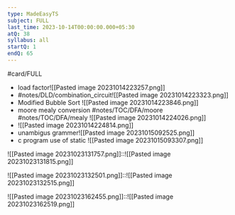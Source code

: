 ```yaml
---
type: MadeEasyTS
subject: FULL
last_time: 2023-10-14T00:00:00.000+05:30
atQ: 38
syllabus: all
startQ: 1
endQ: 65
---
```

#card/FULL

- load factor![[Pasted image 20231014223257.png]]
- #notes/DLD/combination_circuit![[Pasted image 20231014223323.png]]
- Modified Bubble Sort ![[Pasted image 20231014223846.png]]
- moore mealy conversion #notes/TOC/DFA/moore #notes/TOC/DFA/mealy  ![[Pasted image 20231014224026.png]]
- ![[Pasted image 20231014224814.png]]
- unambigus grammer![[Pasted image 20231015092525.png]]
- c program use of static ![[Pasted image 20231015093307.png]]

![[Pasted image 20231023131757.png]]::![[Pasted image 20231023131815.png]] <!--SR:!2023-11-13,15,290-->


![[Pasted image 20231023132501.png]]::![[Pasted image 20231023132515.png]] <!--SR:!2023-11-11,13,290-->

![[Pasted image 20231023162455.png]]::![[Pasted image 20231023162519.png]] <!--SR:!2023-11-14,16,290-->


